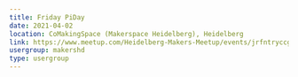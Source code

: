 ```yaml
---
title: Friday PiDay
date: 2021-04-02
location: CoMakingSpace (Makerspace Heidelberg), Heidelberg
link: https://www.meetup.com/Heidelberg-Makers-Meetup/events/jrfntryccgbdb/
usergroup: makershd
type: usergroup
---
```

